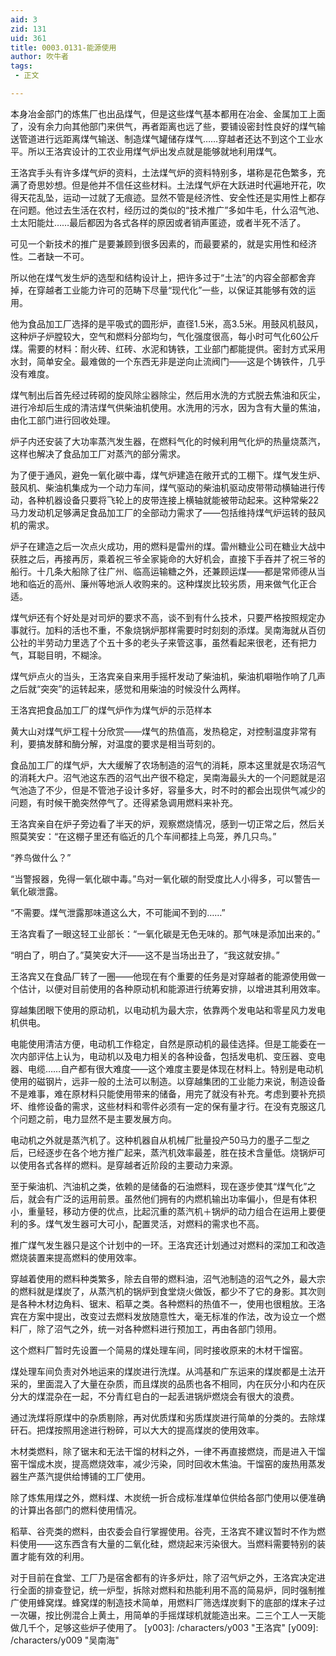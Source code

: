 ```yaml
---
aid: 3
zid: 131
uid: 361
title: 0003.0131-能源使用
author: 吹牛者
tags: 
 - 正文

---
```




  本身冶金部门的炼焦厂也出品煤气，但是这些煤气基本都用在冶金、金属加工上面了，没有余力向其他部门来供气，再者距离也远了些，要铺设密封性良好的煤气输送管道进行远距离煤气输送、制造煤气罐储存煤气……穿越者还达不到这个工业水平。所以王洛宾设计的工农业用煤气炉出发点就是能够就地利用煤气。

  王洛宾手头有许多煤气炉的资料，土法煤气炉的资料特别多，堪称是花色繁多，充满了奇思妙想。但是他并不信任这些材料。土法煤气炉在大跃进时代遍地开花，吹得天花乱坠，运动一过就了无痕迹。显然不管是经济性、安全性还是实用性上都存在问题。他过去生活在农村，经历过的类似的“技术推广”多如牛毛，什么沼气池、土太阳能灶……最后都因为各式各样的原因或者销声匿迹，或者半死不活了。

  可见一个新技术的推广是要兼顾到很多因素的，而最要紧的，就是实用性和经济性。二者缺一不可。

  所以他在煤气发生炉的选型和结构设计上，把许多过于“土法”的内容全部都舍弃掉，在穿越者工业能力许可的范畴下尽量“现代化”一些，以保证其能够有效的运用。

  他为食品加工厂选择的是平吸式的圆形炉，直径1.5米，高3.5米。用鼓风机鼓风，这种炉子炉膛较大，空气和燃料分部均匀，气化强度很高，每小时可气化60公斤煤。需要的材料：耐火砖、红砖、水泥和铸铁，工业部门都能提供。密封方式采用水封，简单安全。最难做的一个东西无非是逆向止流阀门——这是个铸铁件，几乎没有难度。

  煤气制出后首先经过砖砌的旋风除尘器除尘，然后用水洗的方式脱去焦油和灰尘，进行冷却后生成的清洁煤气供柴油机使用。水洗用的污水，因为含有大量的焦油，由化工部门进行回收处理。

  炉子内还安装了大功率蒸汽发生器，在燃料气化的时候利用气化炉的热量烧蒸汽，这样也解决了食品加工厂对蒸汽的部分需求。

  为了便于通风，避免一氧化碳中毒，煤气炉建造在敞开式的工棚下。煤气发生炉、鼓风机、柴油机集成为一个动力车间，煤气驱动的柴油机驱动皮带带动横轴进行传动，各种机器设备只要将飞轮上的皮带连接上横轴就能被带动起来。这种常柴22马力发动机足够满足食品加工厂的全部动力需求了——包括维持煤气炉运转的鼓风机的需求。

  炉子在建造之后一次点火成功，用的燃料是雷州的煤。雷州糖业公司在糖业大战中获胜之后，再接再厉，乘着祝三爷全家毙命的大好机会，直接下手吞并了祝三爷的船行。十几条大船除了往广州、临高运输糖之外，还兼顾运煤——都是常师德从当地和临近的高州、廉州等地派人收购来的。这种煤炭比较劣质，用来做气化正合适。

  煤气炉还有个好处是对司炉的要求不高，谈不到有什么技术，只要严格按照规定办事就行。加料的活也不重，不象烧锅炉那样需要时时刻刻的添煤。吴南海就从百仞公社的半劳动力里选了个五十多的老头子来管这事，虽然看起来很老，还有把力气，耳聪目明，不糊涂。

  煤气炉点火的当头，王洛宾亲自来用手摇杆发动了柴油机，柴油机噼啪作响了几声之后就“突突”的运转起来，感觉和用柴油的时候没什么两样。

  王洛宾把食品加工厂的煤气炉作为煤气炉的示范样本

  黄大山对煤气炉工程十分欣赏——煤气的热值高，发热稳定，对控制温度非常有利，要搞发酵和酶分解，对温度的要求是相当苛刻的。

  食品加工厂的煤气炉，大大缓解了农场制造的沼气的消耗，原本这里就是农场沼气的消耗大户。沼气池这东西的沼气出产很不稳定，吴南海最头大的一个问题就是沼气池造了不少，但是不管池子设计多好，容量多大，时不时的都会出现供气减少的问题，有时候干脆突然停气了。还得紧急调用燃料来补充。

  王洛宾亲自在炉子旁边看了半天的炉，观察燃烧情况，感到一切正常之后，然后关照莫笑安：“在这棚子里还有临近的几个车间都挂上鸟笼，养几只鸟。”

  “养鸟做什么？”

  “当警报器，免得一氧化碳中毒。”鸟对一氧化碳的耐受度比人小得多，可以警告一氧化碳泄露。

  “不需要。煤气泄露那味道这么大，不可能闻不到的……”

  王洛宾看了一眼这轻工业部长：“一氧化碳是无色无味的。那气味是添加出来的。”

  “明白了，明白了。”莫笑安大汗——这不是当场出丑了，“我这就安排。”

  王洛宾又在食品厂转了一圈——他现在有个重要的任务是对穿越者的能源使用做一个估计，以便对目前使用的各种原动机和能源进行统筹安排，以增进其利用效率。

  穿越集团眼下使用的原动机，以电动机为最大宗，依靠两个发电站和零星风力发电机供电。

  电能使用清洁方便，电动机工作稳定，自然是原动机的最佳选择。但是工能委在一次内部评估上认为，电动机以及电力相关的各种设备，包括发电机、变压器、变电器、电缆……自产都有很大难度——这个难度主要是体现在材料上。特别是电动机使用的磁钢片，远非一般的土法可以制造。以穿越集团的工业能力来说，制造设备不是难事，难在原材料只能使用带来的储备，用完了就没有补充。考虑到要补充损坏、维修设备的需求，这些材料和零件必须有一定的保有量才行。在没有克服这几个问题之前，电力显然不是主要发展方向。

  电动机之外就是蒸汽机了。这种机器自从机械厂批量投产50马力的墨子二型之后，已经逐步在各个地方推广起来，蒸汽机效率最差，胜在技术含量低。烧锅炉可以使用各式各样的燃料。是穿越者近阶段的主要动力来源。

  至于柴油机、汽油机之类，依赖的是储备的石油燃料，现在逐步使其“煤气化”之后，就会有广泛的运用前景。虽然他们拥有的内燃机输出功率偏小，但是有体积小，重量轻，移动方便的优点，比起沉重的蒸汽机＋锅炉的动力组合在运用上要便利的多。煤气发生器可大可小，配置灵活，对燃料的需求也不高。

  推广煤气发生器只是这个计划中的一环。王洛宾还计划通过对燃料的深加工和改造燃烧装置来提高燃料的使用效率。

  穿越着使用的燃料种类繁多，除去自带的燃料油，沼气池制造的沼气之外，最大宗的燃料就是煤炭了，从蒸汽机的锅炉到食堂烧火做饭，都少不了它的身影。其次则是各种木材边角料、锯末、稻草之类。各种燃料的热值不一，使用也很粗放。王洛宾在方案中提出，改变过去燃料发放随意性大，毫无标准的作法，改为设立一个燃料厂，除了沼气之外，统一对各种燃料进行预加工，再由各部门领用。

  这个燃料厂暂时先设置一个简易的煤处理车间，同时接收原来的木材干馏窑。

  煤处理车间负责对外地运来的煤炭进行洗煤。从鸿基和广东运来的煤炭都是土法开采的，里面混入了大量在杂质，而且煤炭的品质也各不相同，内在灰分小和内在灰分大的煤混杂在一起，不分青红皂白的一起丢进锅炉燃烧会有很大的浪费。

  通过洗煤将原煤中的杂质剔除，再对优质煤和劣质煤炭进行简单的分类的。去除煤矸石。把煤按照用途进行粉碎，可以大大的提高煤炭的使用效率。

  木材类燃料，除了锯末和无法干馏的材料之外，一律不再直接燃烧，而是进入干馏窑干馏成木炭，提高燃烧效率，减少污染，同时回收木焦油。干馏窑的废热用蒸发器生产蒸汽提供给博铺的工厂使用。

  除了炼焦用煤之外，燃料煤、木炭统一折合成标准煤单位供给各部门使用以便准确的计算出各部门的燃料使用情况。

  稻草、谷壳类的燃料，由农委会自行掌握使用。谷壳，王洛宾不建议暂时不作为燃料使用——这东西含有大量的二氧化硅，燃烧起来污染很大。当燃料需要特别的装置才能有效的利用。

  对于目前在食堂、工厂乃是宿舍都有的许多炉灶，除了沼气炉之外，王洛宾决定进行全面的排查登记，统一炉型，拆除对燃料和热能利用不高的简易炉，同时强制推广使用蜂窝煤。蜂窝煤的制造技术简单，用燃料厂筛选煤炭剩下的底部的煤末子过一次碾，按比例混合上黄土，用简单的手摇煤球机就能造出来。二三个工人一天能做几千个，足够这些炉子使用了。
[y003]: /characters/y003 "王洛宾"
[y009]: /characters/y009 "吴南海"


